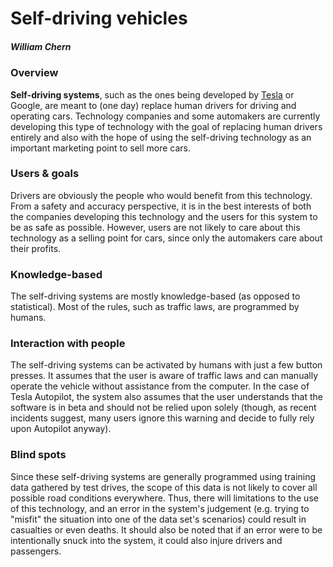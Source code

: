 # Self-driving vehicles
##### William Chern

### Overview
**Self-driving systems**, such as the ones being developed by [Tesla](https://www.teslamotors.com/presskit/autopilot) or Google, are meant to (one day) replace human drivers for driving and operating cars. Technology companies and some automakers are currently developing this type of technology with the goal of replacing human drivers entirely and also with the hope of using the self-driving technology as an important marketing point to sell more cars.

### Users & goals
Drivers are obviously the people who would benefit from this technology. From a safety and accuracy perspective, it is in the best interests of both the companies developing this technology and the users for this system to be as safe as possible. However, users are not likely to care about this technology as a selling point for cars, since only the automakers care about their profits.

### Knowledge-based
The self-driving systems are mostly knowledge-based (as opposed to statistical). Most of the rules, such as traffic laws, are programmed by humans.

### Interaction with people
The self-driving systems can be activated by humans with just a few button presses. It assumes that the user is aware of traffic laws and can manually operate the vehicle without assistance from the computer. In the case of Tesla Autopilot, the system also assumes that the user understands that the software is in beta and should not be relied upon solely (though, as recent incidents suggest, many users ignore this warning and decide to fully rely upon Autopilot anyway).

### Blind spots
Since these self-driving systems are generally programmed using training data gathered by test drives, the scope of this data is not likely to cover all possible road conditions everywhere. Thus, there will limitations to the use of this technology, and an error in the system's judgement (e.g. trying to "misfit" the situation into one of the data set's scenarios) could result in casualties or even deaths. It should also be noted that if an error were to be intentionally snuck into the system, it could also injure drivers and passengers.
